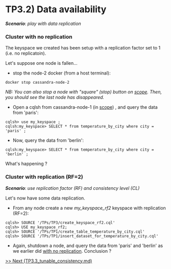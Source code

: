 TP3.2) Data availability
========================

***Scenario***: *play with data replication*

### Cluster with no replication

The keyspace we created has been setup with a replication factor set to 1 (i.e. no replicatoin). 

Let's suppose one node is fallen...

* stop the node-2 docker (from a host terminal):
```
docker stop cassandra-node-2 
```
_NB: You can also stop a node with "square" (stop) button on [scope](http://localhost:4040). Then, you should see the last node has disappeared._

* Open a cqlsh from cassandra-node-1 (in [scope](http://localhost:4040)) , and query the data from 'paris': 
```
cqlsh> use my_keyspace ;
cqlsh:my_keyspace> SELECT * from temperature_by_city where city = 'paris' ;
```
* Now,  query the data from 'berlin':
```
cqlsh:my_keyspace> SELECT * from temperature_by_city where city = 'berlin' ;
```
What's happening ?

### Cluster with replication (RF=2)
***Scenario***: *use replication factor (RF) and consistency level (CL)*

Let's now have some data replication. 

* From any node create a new *my_keyspace_rf2* keyspace with replication (RF=2):
```
cqlsh> SOURCE '/TPs/TP3/create_keyspace_rf2.cql'
cqlsh> USE my_keyspace_rf2;
cqlsh> SOURCE '/TPs/TP1/create_table_temperature_by_city.cql'
cqlsh> SOURCE '/TPs/TP1/insert_dataset_for_temperature_by_city.cql'
```

* Again, shutdown a node, and query the data from 'paris' and 'berlin' as we earlier did [with no replication](#user-content-cluster-with-no-replication). Conclusion ?

[>> Next (TP3.3_tunable_consistency.md)](TP3.3_tunable_consistency.md)